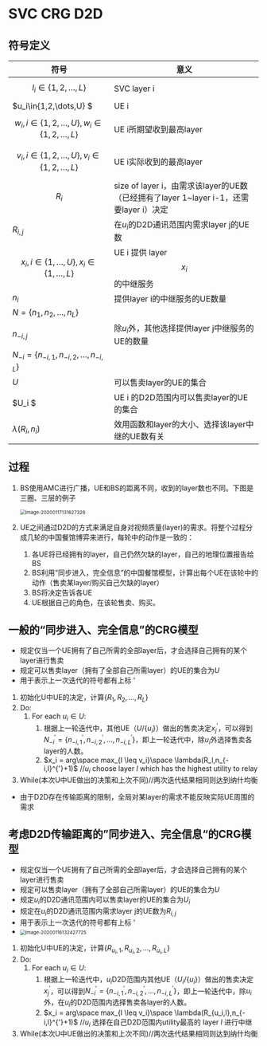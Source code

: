 # SVC CRG D2D

## 符号定义

| 符号                                                 | 意义                                                         |
| ---------------------------------------------------- | ------------------------------------------------------------ |
| $$l_i\in\{1,2,\dots,L\} $$                           | SVC layer i                                                  |
| $u_i\in\{1,2,\dots,U\} $                             | UE i                                                         |
| $$w_i, i\in \{1,2,\dots,U\},w_i\in \{1,2,\dots,L\}$$ | UE i所期望收到最高layer                                      |
| $$v_i,i\in \{1,2,\dots,U\},v_i\in \{1,2,\dots,L\}$$  | UE i实际收到的最高layer                                      |
| $$ R_i $$                                            | size of layer i，由需求该layer的UE数（已经拥有了layer 1~layer i-1，还需要layer i）决定 |
| $R_{i,j}$                                            | 在$u_i$的D2D通讯范围内需求layer j的UE数                      |
| $$x_i,i\in\{1,\dots,U\},x_i\in\{1,\dots,L\}$$        | UE i 提供 layer $$x_i$$ 的中继服务                           |
| $n_i$                                                | 提供layer i的中继服务的UE数量                                |
| $N = \{n_1,n_2,\dots,n_L\}$                          |                                                              |
| $n_{-i,j}$                                           | 除$u_i$外，其他选择提供layer j中继服务的UE的数量             |
| $N_{-i} = \{n_{-i,1},n_{-i,2},\dots,n_{-i,L }\}$     |                                                              |
| $U$                                                  | 可以售卖layer的UE的集合                                      |
| $U_i $                                               | UE i 的D2D范围内可以售卖layer的UE的集合                      |
| $\lambda(R_i,n_i)$                                   | 效用函数和layer的大小、选择该layer中继的UE数有关             |



## 过程

1. BS使用AMC进行广播，UE和BS的距离不同，收到的layer数也不同。下图是三圈、三层的例子

   <img src="C:\Users\Cheny\AppData\Roaming\Typora\typora-user-images\image-20200117131627326.png" alt="image-20200117131627326" style="zoom: 67%;" />

2. UE之间通过D2D的方式来满足自身对视频质量(layer)的需求。将整个过程分成几轮的中国餐馆博弈来进行，每轮中的动作是一致的：
   1. 各UE将已经拥有的layer，自己仍然欠缺的layer，自己的地理位置报告给BS
   2. BS利用“同步进入，完全信息”的中国餐馆模型，计算出每个UE在该轮中的动作（售卖某layer/购买自己欠缺的layer）
   3. BS将决定告诉各UE
   4. UE根据自己的角色，在该轮售卖、购买。



## 一般的“同步进入、完全信息”的CRG模型

* 规定仅当一个UE拥有了自己所需的全部layer后，才会选择自己拥有的某个layer进行售卖
* 规定可以售卖layer（拥有了全部自己所需layer）的UE的集合为$U$ 
* 用于表示上一次迭代的符号都有上标 ’



1. 初始化U中UE的决定，计算$\{R_1,R_2,\dots,R_L\}$
2. Do:
   1. For each $u_i\in U$:
      1. 根据上一轮迭代中，其他UE（$U/\{u_i\}$）做出的售卖决定$x_j ^{'}$，可以得到$N_{-i}^{'} = \{n_{-i,1}^{'},n_{-i,2}^{'},\dots,n_{-i,L}^{'}\}$，即上一轮迭代中，除$u_i$外选择售卖各layer的人数。
      2. $x_i = arg\space max_{l \leq v_i}\space \lambda(R_l,n_{-i,l}^{'}+1)$  //$u_i$ choose layer $l$ which has the highest utility  to relay
3. While(本次U中UE做出的决策和上次不同)//两次迭代结果相同则达到纳什均衡



* 由于D2D存在传输距离的限制，全局对某layer的需求不能反映实际UE周围的需求



## 考虑D2D传输距离的”同步进入、完全信息“的CRG模型

* 规定仅当一个UE拥有了自己所需的全部layer后，才会选择自己拥有的某个layer进行售卖
* 规定可以售卖layer（拥有了全部自己所需layer）的UE的集合为$U$ 
* 规定$u_i$的D2D通讯范围内可以售卖layer的UE的集合为$U_i$
* 规定在$u_i$的D2D通讯范围内需求layer j的UE数为$R_{i,j}$
* 用于表示上一次迭代的符号都有上标 ’
* <img src="https://s2.ax1x.com/2020/01/16/lv9nds.png" alt="image-20200116132427725" style="zoom:67%;" />



1. 初始化U中UE的决定，计算$\{R_{u_i,1},R_{u_i,2},\dots, R_{u_i,L}\}$
2. Do:
   1. For each $u_i\in U$:
      1. 根据上一轮迭代中，$u_i$D2D范围内其他UE（$U_i/\{u_i\}$）做出的售卖决定$x_j ^{'}$，可以得到$N_{-i}^{'} = \{n_{-i,1}^{'},n_{-i,2}^{'},\dots,n_{-i,L}^{'}\}$，即上一轮迭代中，除$u_i$外，在$u_i$的D2D范围内选择售卖各layer的人数。
      2. $x_i = arg\space max_{l \leq v_i}\space \lambda(R_{u_i,l},n_{-i,l}^{'}+1)$  //$u_i$ 选择在自己D2D范围内utility最高的 layer $l$ 进行中继
3. While(本次U中UE做出的决策和上次不同)//两次迭代结果相同则达到纳什均衡




